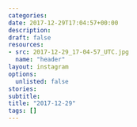```yaml
---
categories:
date: 2017-12-29T17:04:57+00:00
description:
draft: false
resources:
- src: 2017-12-29_17-04-57_UTC.jpg
  name: "header"
layout: instagram
options:
  unlisted: false
stories:
subtitle:
title: "2017-12-29"
tags: []
---
```


 
